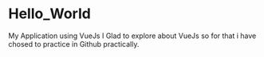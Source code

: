 # Hello_World
My Application using VueJs
I Glad to explore about VueJs so for that i have chosed to practice in Github practically.

